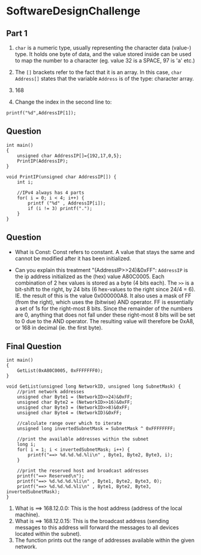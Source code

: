# SoftwareDesignChallenge

## Part 1
1) `char` is a numeric type, usually representing the character data (value-) type. It holds one byte of data, and the value stored inside can be used to map the number to a character (eg. value 32 is a SPACE, 97 is 'a' etc.)

2) The `[]` brackets refer to the fact that it is an array. In this case, `char Address[]` states that the variable `Address` is of the type: character array.

3) 168

4) Change the index in the second line to:
```
printf("%d",AddressIP[1]);
```

## Question 
```
int main()
{
    unsigned char AddressIP[]={192,17,0,5};
    PrintIP(AddressIP);
}

void PrintIP(unsigned char AddressIP[]) {
    int i;
    
    //IPv4 always has 4 parts
    for( i = 0; i < 4; i++) {
        printf ("%d" , AddressIP[i]);
        if (i != 3) printf(".");
    }
}
```

## Question
- What is Const: Const refers to constant. A value that stays the same and cannot be modified after it has been initialized.

- Can you explain this treatment "(AddressIP>>24)&0xFF": `AddressIP` is the ip address initialized as the (hex) value A80C0005. Each combination of 2 hex values is stored as a byte (4 bits each). The `>>` is a bit-shift to the right, by 24 bits (6 hex-values to the right since 24/4 = 6). IE. the result of this is the value 0x000000A8. It also uses a mask of FF (from the right), which uses the (bitwise) AND operator. FF is essentially a set of 1s for the right-most 8 bits. Since the remainder of the numbers are 0, anything that does not fall under these right-most 8 bits will be set to 0 due to the AND operator. The resulting value will therefore be 0xA8, or 168 in decimal (ie. the first byte).

## Final Question

```
int main()
{
    GetList(0xA80C0005, 0xFFFFFFF0);
}

void GetList(unsigned long NetworkID, unsigned long SubnetMask) {
    //print network addresses
    unsigned char Byte1 = (NetworkID>>24)&0xFF;
    unsigned char Byte2 = (NetworkID>>16)&0xFF;
    unsigned char Byte3 = (NetworkID>>8)&0xFF;
    unsigned char Byte4 = (NetworkID)&0xFF;
    
    //calculate range over which to iterate
    unsigned long invertedSubnetMask = SubnetMask ^ 0xFFFFFFFF;
    
    //print the available addresses within the subnet
    long i;
    for( i = 1; i < invertedSubnetMask; i++) {
        printf("==> %d.%d.%d.%li\n" , Byte1, Byte2, Byte3, i);
    }
    
    //print the reserved host and broadcast addresses
    printf("==> Reserved\n");
    printf("==> %d.%d.%d.%li\n" , Byte1, Byte2, Byte3, 0);
    printf("==> %d.%d.%d.%li\n" , Byte1, Byte2, Byte3, invertedSubnetMask);
}
```
1) What is ==> 168.12.0.0: This is the host address (address of the local machine).
2) What is ==> 168.12.0.15: This is the broadcast address (sending messages to this address will forward the messages to all devices located within the subnet).
3) The function prints out the range of addresses available within the given network.